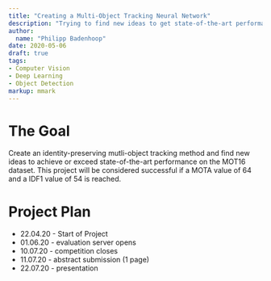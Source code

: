 ```yaml
---
title: "Creating a Multi-Object Tracking Neural Network"
description: "Trying to find new ideas to get state-of-the-art performance on the MOT16 dataset"
author:
  name: "Philipp Badenhoop"
date: 2020-05-06
draft: true
tags:
- Computer Vision
- Deep Learning
- Object Detection
markup: mmark
---
```


# The Goal

Create an identity-preserving mutli-object tracking method and find new ideas to achieve or exceed state-of-the-art performance on the MOT16 dataset. This project will be considered successful if a MOTA value of 64 and a IDF1 value of 54 is reached.

# Project Plan

- 22.04.20 - Start of Project
- 01.06.20 - evaluation server opens
- 10.07.20 - competition closes
- 11.07.20 - abstract submission (1 page)
- 22.07.20 - presentation